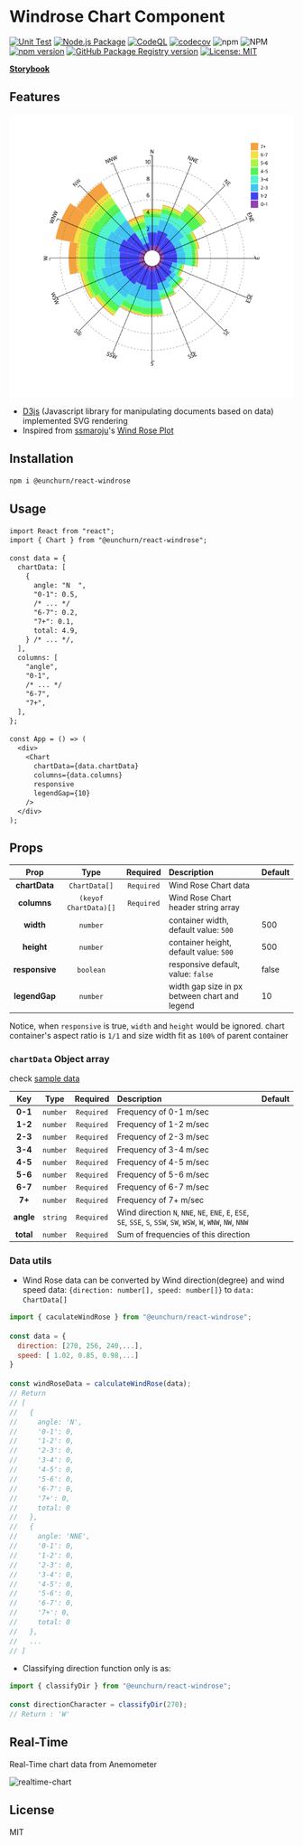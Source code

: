 # Windrose Chart Component

[![Unit Test](https://github.com/eunchurn/components/actions/workflows/unit-test.yml/badge.svg)](https://github.com/eunchurn/components/actions/workflows/unit-test.yml) [![Node.js Package](https://github.com/eunchurn/components/actions/workflows/npmpublish.yml/badge.svg)](https://github.com/eunchurn/components/actions/workflows/npmpublish.yml) [![CodeQL](https://github.com/eunchurn/components/actions/workflows/codeql-analysis.yml/badge.svg)](https://github.com/eunchurn/components/actions/workflows/codeql-analysis.yml) [![codecov](https://codecov.io/gh/eunchurn/components/branch/master/graph/badge.svg?token=XK02PSQ4Ik)](https://codecov.io/gh/eunchurn/components) ![npm](https://img.shields.io/npm/dw/react-windrose) ![NPM](https://img.shields.io/npm/l/react-windrose) [![npm version](https://badge.fury.io/js/react-windrose.svg)](https://badge.fury.io/js/react-windrose) [![GitHub Package Registry version](https://img.shields.io/github/v/release/eunchurn/react-windrosesvg?label=GPR&logo=github)](https://github.com/eunchurn/react-windrose/packages/54428) [![License: MIT](https://img.shields.io/badge/License-MIT-yellow.svg)](https://opensource.org/licenses/MIT)

[**Storybook**](https://eunchurn.github.io/react-windrose-chart/)

## Features

![react-windrose-chart](./doc/images/react-windrose-chart.png)

- [D3js](https://d3js.org/) (Javascript library for manipulating documents based on data) implemented SVG rendering
- Inspired from [ssmaroju](https://bl.ocks.org/ssmaroju)'s [Wind Rose Plot](https://bl.ocks.org/ssmaroju/96af159c1872c2928a972c441bccaf50)

## Installation

```bash
npm i @eunchurn/react-windrose
```

## Usage

```tsx
import React from "react";
import { Chart } from "@eunchurn/react-windrose";

const data = {
  chartData: [
    {
      angle: "N  ",
      "0-1": 0.5,
      /* ... */
      "6-7": 0.2,
      "7+": 0.1,
      total: 4.9,
    } /* ... */,
  ],
  columns: [
    "angle",
    "0-1",
    /* ... */
    "6-7",
    "7+",
  ],
};

const App = () => (
  <div>
    <Chart
      chartData={data.chartData}
      columns={data.columns}
      responsive
      legendGap={10}
    />
  </div>
);
```

## Props

|      Prop      |         Type          |  Required  | Description                                   | Default |
| :------------: | :-------------------: | :--------: | :-------------------------------------------- | :------ |
| **chartData**  |     `ChartData[]`     | `Required` | Wind Rose Chart data                          |         |
|  **columns**   | `(keyof ChartData)[]` | `Required` | Wind Rose Chart header string array           |         |
|   **width**    |       `number`        |            | container width, default value: `500`         | 500     |
|   **height**   |       `number`        |            | container height, default value: `500`        | 500     |
| **responsive** |       `boolean`       |            | responsive default, value: `false`            | false   |
| **legendGap**  |       `number`        |            | width gap size in px between chart and legend | 10      |

Notice, when `responsive` is true, `width` and `height` would be ignored. chart container's aspect ratio is `1/1` and size width fit as `100%` of parent container

### `chartData` Object array

check [sample data](stories/data.json)

|    Key    |   Type   |  Required  | Description                                                                                                       | Default |
| :-------: | :------: | :--------: | :---------------------------------------------------------------------------------------------------------------- | :------ |
|  **0-1**  | `number` | `Required` | Frequency of 0-1 m/sec                                                                                            |         |
|  **1-2**  | `number` | `Required` | Frequency of 1-2 m/sec                                                                                            |         |
|  **2-3**  | `number` | `Required` | Frequency of 2-3 m/sec                                                                                            |         |
|  **3-4**  | `number` | `Required` | Frequency of 3-4 m/sec                                                                                            |         |
|  **4-5**  | `number` | `Required` | Frequency of 4-5 m/sec                                                                                            |         |
|  **5-6**  | `number` | `Required` | Frequency of 5-6 m/sec                                                                                            |         |
|  **6-7**  | `number` | `Required` | Frequency of 6-7 m/sec                                                                                            |         |
|  **7+**   | `number` | `Required` | Frequency of 7+ m/sec                                                                                             |         |
| **angle** | `string` | `Required` | Wind direction `N`, `NNE`, `NE`, `ENE`, `E`, `ESE`, `SE`, `SSE`, `S`, `SSW`, `SW`, `WSW`, `W`, `WNW`, `NW`, `NNW` |         |
| **total** | `number` | `Required` | Sum of frequencies of this direction                                                                              |         |

### Data utils

- Wind Rose data can be converted by Wind direction(degree) and wind speed data: `{direction: number[], speed: number[]}` to `data: ChartData[]`

```javascript
import { caculateWindRose } from "@eunchurn/react-windrose";

const data = {
  direction: [270, 256, 240,...],
  speed: [ 1.02, 0.85, 0.98,...]
}

const windRoseData = calculateWindRose(data);
// Return 
// [
//   {
//     angle: 'N',
//     '0-1': 0,
//     '1-2': 0,
//     '2-3': 0,
//     '3-4': 0,
//     '4-5': 0,
//     '5-6': 0,
//     '6-7': 0,
//     '7+': 0,
//     total: 0
//   },
//   {
//     angle: 'NNE',
//     '0-1': 0,
//     '1-2': 0,
//     '2-3': 0,
//     '3-4': 0,
//     '4-5': 0,
//     '5-6': 0,
//     '6-7': 0,
//     '7+': 0,
//     total: 0
//   },
//   ...
// ]

```

- Classifying direction function only is as:

```javascript
import { classifyDir } from "@eunchurn/react-windrose";

const directionCharacter = classifyDir(270);
// Return : 'W'
```

## Real-Time

Real-Time chart data from Anemometer

![realtime-chart](doc/images/realtime.gif)

## License

MIT
